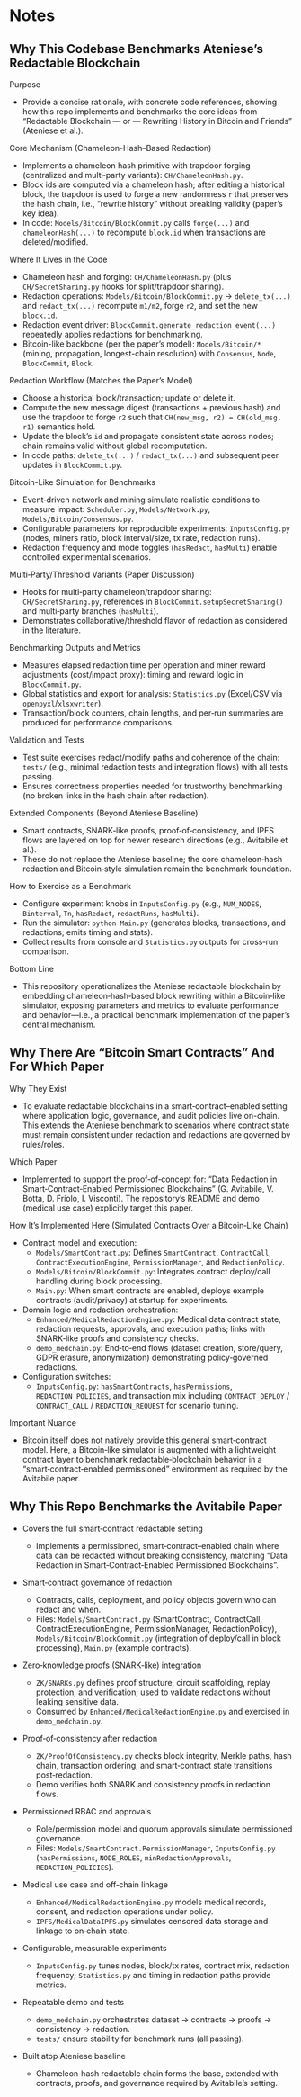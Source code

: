# Notes

## Why This Codebase Benchmarks Ateniese’s Redactable Blockchain

Purpose

- Provide a concise rationale, with concrete code references, showing how this repo implements and benchmarks the core ideas from “Redactable Blockchain — or — Rewriting History in Bitcoin and Friends” (Ateniese et al.).

Core Mechanism (Chameleon-Hash–Based Redaction)

- Implements a chameleon hash primitive with trapdoor forging (centralized and multi‑party variants): `CH/ChameleonHash.py`.
- Block ids are computed via a chameleon hash; after editing a historical block, the trapdoor is used to forge a new randomness `r` that preserves the hash chain, i.e., “rewrite history” without breaking validity (paper’s key idea).
- In code: `Models/Bitcoin/BlockCommit.py` calls `forge(...)` and `chameleonHash(...)` to recompute `block.id` when transactions are deleted/modified.

Where It Lives in the Code

- Chameleon hash and forging: `CH/ChameleonHash.py` (plus `CH/SecretSharing.py` hooks for split/trapdoor sharing).
- Redaction operations: `Models/Bitcoin/BlockCommit.py` → `delete_tx(...)` and `redact_tx(...)` recompute `m1/m2`, forge `r2`, and set the new `block.id`.
- Redaction event driver: `BlockCommit.generate_redaction_event(...)` repeatedly applies redactions for benchmarking.
- Bitcoin-like backbone (per the paper’s model): `Models/Bitcoin/*` (mining, propagation, longest-chain resolution) with `Consensus`, `Node`, `BlockCommit`, `Block`.

Redaction Workflow (Matches the Paper’s Model)

- Choose a historical block/transaction; update or delete it.
- Compute the new message digest (transactions + previous hash) and use the trapdoor to forge `r2` such that `CH(new_msg, r2) = CH(old_msg, r1)` semantics hold.
- Update the block’s `id` and propagate consistent state across nodes; chain remains valid without global recomputation.
- In code paths: `delete_tx(...)` / `redact_tx(...)` and subsequent peer updates in `BlockCommit.py`.

Bitcoin-Like Simulation for Benchmarks

- Event‑driven network and mining simulate realistic conditions to measure impact: `Scheduler.py`, `Models/Network.py`, `Models/Bitcoin/Consensus.py`.
- Configurable parameters for reproducible experiments: `InputsConfig.py` (nodes, miners ratio, block interval/size, tx rate, redaction runs).
- Redaction frequency and mode toggles (`hasRedact`, `hasMulti`) enable controlled experimental scenarios.

Multi‑Party/Threshold Variants (Paper Discussion)

- Hooks for multi‑party chameleon/trapdoor sharing: `CH/SecretSharing.py`, references in `BlockCommit.setupSecretSharing()` and multi‑party branches (`hasMulti`).
- Demonstrates collaborative/threshold flavor of redaction as considered in the literature.

Benchmarking Outputs and Metrics

- Measures elapsed redaction time per operation and miner reward adjustments (cost/impact proxy): timing and reward logic in `BlockCommit.py`.
- Global statistics and export for analysis: `Statistics.py` (Excel/CSV via `openpyxl`/`xlsxwriter`).
- Transaction/block counters, chain lengths, and per‑run summaries are produced for performance comparisons.

Validation and Tests

- Test suite exercises redact/modify paths and coherence of the chain: `tests/` (e.g., minimal redaction tests and integration flows) with all tests passing.
- Ensures correctness properties needed for trustworthy benchmarking (no broken links in the hash chain after redaction).

Extended Components (Beyond Ateniese Baseline)

- Smart contracts, SNARK‑like proofs, proof‑of‑consistency, and IPFS flows are layered on top for newer research directions (e.g., Avitabile et al.).
- These do not replace the Ateniese baseline; the core chameleon‑hash redaction and Bitcoin‑style simulation remain the benchmark foundation.

How to Exercise as a Benchmark

- Configure experiment knobs in `InputsConfig.py` (e.g., `NUM_NODES`, `Binterval`, `Tn`, `hasRedact`, `redactRuns`, `hasMulti`).
- Run the simulator: `python Main.py` (generates blocks, transactions, and redactions; emits timing and stats).
- Collect results from console and `Statistics.py` outputs for cross‑run comparison.

Bottom Line

- This repository operationalizes the Ateniese redactable blockchain by embedding chameleon‑hash‑based block rewriting within a Bitcoin‑like simulator, exposing parameters and metrics to evaluate performance and behavior—i.e., a practical benchmark implementation of the paper’s central mechanism.

## Why There Are “Bitcoin Smart Contracts” And For Which Paper

Why They Exist

- To evaluate redactable blockchains in a smart‑contract–enabled setting where application logic, governance, and audit policies live on-chain. This extends the Ateniese benchmark to scenarios where contract state must remain consistent under redaction and redactions are governed by rules/roles.

Which Paper

- Implemented to support the proof‑of‑concept for: “Data Redaction in Smart‑Contract‑Enabled Permissioned Blockchains” (G. Avitabile, V. Botta, D. Friolo, I. Visconti). The repository’s README and demo (medical use case) explicitly target this paper.

How It’s Implemented Here (Simulated Contracts Over a Bitcoin‑Like Chain)

- Contract model and execution:
  - `Models/SmartContract.py`: Defines `SmartContract`, `ContractCall`, `ContractExecutionEngine`, `PermissionManager`, and `RedactionPolicy`.
  - `Models/Bitcoin/BlockCommit.py`: Integrates contract deploy/call handling during block processing.
  - `Main.py`: When smart contracts are enabled, deploys example contracts (audit/privacy) at startup for experiments.
- Domain logic and redaction orchestration:
  - `Enhanced/MedicalRedactionEngine.py`: Medical data contract state, redaction requests, approvals, and execution paths; links with SNARK‑like proofs and consistency checks.
  - `demo_medchain.py`: End‑to‑end flows (dataset creation, store/query, GDPR erasure, anonymization) demonstrating policy‑governed redactions.
- Configuration switches:
  - `InputsConfig.py`: `hasSmartContracts`, `hasPermissions`, `REDACTION_POLICIES`, and transaction mix including `CONTRACT_DEPLOY` / `CONTRACT_CALL` / `REDACTION_REQUEST` for scenario tuning.

Important Nuance

- Bitcoin itself does not natively provide this general smart‑contract model. Here, a Bitcoin‑like simulator is augmented with a lightweight contract layer to benchmark redactable‑blockchain behavior in a “smart‑contract‑enabled permissioned” environment as required by the Avitabile paper.

## Why This Repo Benchmarks the Avitabile Paper

- Covers the full smart‑contract redactable setting
  - Implements a permissioned, smart‑contract–enabled chain where data can be redacted without breaking consistency, matching “Data Redaction in Smart‑Contract‑Enabled Permissioned Blockchains”.

- Smart‑contract governance of redaction
  - Contracts, calls, deployment, and policy objects govern who can redact and when.
  - Files: `Models/SmartContract.py` (SmartContract, ContractCall, ContractExecutionEngine, PermissionManager, RedactionPolicy),
    `Models/Bitcoin/BlockCommit.py` (integration of deploy/call in block processing), `Main.py` (example contracts).

- Zero‑knowledge proofs (SNARK‑like) integration
  - `ZK/SNARKs.py` defines proof structure, circuit scaffolding, replay protection, and verification; used to validate redactions without leaking sensitive data.
  - Consumed by `Enhanced/MedicalRedactionEngine.py` and exercised in `demo_medchain.py`.

- Proof‑of‑consistency after redaction
  - `ZK/ProofOfConsistency.py` checks block integrity, Merkle paths, hash chain, transaction ordering, and smart‑contract state transitions post‑redaction.
  - Demo verifies both SNARK and consistency proofs in redaction flows.

- Permissioned RBAC and approvals
  - Role/permission model and quorum approvals simulate permissioned governance.
  - Files: `Models/SmartContract.PermissionManager`, `InputsConfig.py` (`hasPermissions`, `NODE_ROLES`, `minRedactionApprovals`, `REDACTION_POLICIES`).

- Medical use case and off‑chain linkage
  - `Enhanced/MedicalRedactionEngine.py` models medical records, consent, and redaction operations under policy.
  - `IPFS/MedicalDataIPFS.py` simulates censored data storage and linkage to on‑chain state.

- Configurable, measurable experiments
  - `InputsConfig.py` tunes nodes, block/tx rates, contract mix, redaction frequency; `Statistics.py` and timing in redaction paths provide metrics.

- Repeatable demo and tests
  - `demo_medchain.py` orchestrates dataset → contracts → proofs → consistency → redaction.
  - `tests/` ensure stability for benchmark runs (all passing).

- Built atop Ateniese baseline
  - Chameleon‑hash redactable chain forms the base, extended with contracts, proofs, and governance required by Avitabile’s setting.
